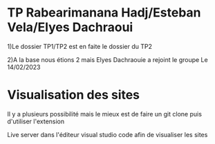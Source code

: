# TP Rabearimanana Hadj/Esteban Vela/Elyes Dachraoui
1)Le dossier TP1/TP2 est en faite le dossier du TP2 

2)A la base nous étions 2 mais Elyes Dachraouie a rejoint le groupe Le 14/02/2023
# Visualisation des sites
Il y a plusieurs possibilité mais le mieux est de faire un git clone puis d'utiliser l'extension

Live server dans l'éditeur visual studio code afin de visualiser les sites



